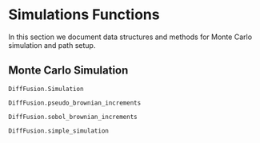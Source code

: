 # Simulations Functions

In this section we document data structures and methods for Monte Carlo  simulation and path setup.

## Monte Carlo Simulation

```@docs
DiffFusion.Simulation
```

```@docs
DiffFusion.pseudo_brownian_increments
```

```@docs
DiffFusion.sobol_brownian_increments
```

```@docs
DiffFusion.simple_simulation
```
